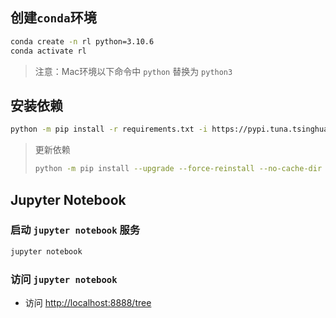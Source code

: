 ## 创建`conda`环境

```bash
conda create -n rl python=3.10.6
conda activate rl
```

> 注意：Mac环境以下命令中 `python` 替换为 `python3`

## 安装依赖

```bash
python -m pip install -r requirements.txt -i https://pypi.tuna.tsinghua.edu.cn/simple
```

> 更新依赖
> ```bash
> python -m pip install --upgrade --force-reinstall --no-cache-dir --no-warn-script-location -r requirements.txt -i https://pypi.tuna.tsinghua.edu.cn/simple
> ```

## Jupyter Notebook

### 启动 `jupyter notebook` 服务

```bash
jupyter notebook
```

### 访问 `jupyter notebook`

- 访问 [http://localhost:8888/tree](http://localhost:8888/tree)